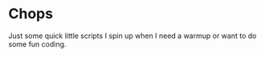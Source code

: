 # Chops
Just some quick little scripts I spin up when I need a warmup or want to do some fun coding.
